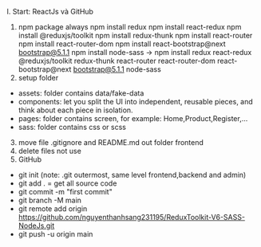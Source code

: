 I. Start: ReactJs và GitHub
1) npm package always
npm install redux
npm install react-redux
npm install @reduxjs/toolkit
npm install redux-thunk
npm install react-router
npm install react-router-dom
npm install react-bootstrap@next bootstrap@5.1.1
npm install node-sass
-> npm install redux react-redux @reduxjs/toolkit redux-thunk react-router react-router-dom react-bootstrap@next bootstrap@5.1.1 node-sass
2) setup folder
- assets: folder contains data/fake-data
- components: let you split the UI into independent, reusable pieces, and think about each piece in isolation.
- pages: folder contains screen, for example: Home,Product,Register,...
- sass: folder contains css or scss
3) move file .gitignore and README.md out folder frontend
4) delete files not use
5) GitHub
- git init (note: .git outermost, same level frontend,backend and admin)
- git add . = get all source code
- git commit -m "first commit"
- git branch -M main
- git remote add origin https://github.com/nguyenthanhsang231195/ReduxToolkit-V6-SASS-NodeJs.git
- git push -u origin main
